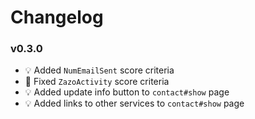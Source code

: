 # Changelog

### v0.3.0
- :bulb: Added `NumEmailSent` score criteria
- :hammer: Fixed `ZazoActivity` score criteria
- :bulb: Added update info button to `contact#show` page
- :bulb: Added links to other services to `contact#show` page
